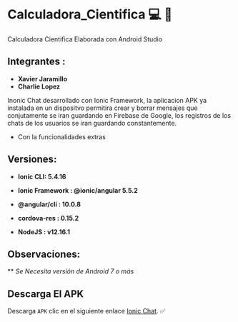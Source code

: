 # Calculadora_Cientifica :computer: :iphone:
Calculadora Cientifica Elaborada con Android Studio

## Integrantes : 

* **Xavier Jaramillo** 
* **Charlie Lopez**

Inonic Chat desarrollado con Ionic Framework, la aplicacion APK ya instalada en un dispositvo permitira crear y borrar mensajes que conjutamente se iran guardando en Firebase de Google, los registros de los chats de los usuarios se iran guardando constantemente.


* Con la funcionalidades extras

## Versiones:

* **Ionic CLI: 5.4.16**
* **Ionic Framework : @ionic/angular 5.5.2**
* **@angular/cli : 10.0.8**

* **cordova-res : 0.15.2**
* **NodeJS : v12.16.1**

## Observaciones:

** *Se Necesita versión de Android 7 o más*

## Descarga El APK

Descarga `APK` clic en el siguiente enlace [Ionic Chat](https://github.com/XJaramillo/Ionic_Chat/raw/Chat/app-debug.apk). :white_check_mark:

